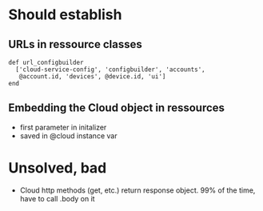 # Should establish
## URLs in ressource classes
    def url_configbuilder
      ['cloud-service-config', 'configbuilder', 'accounts',
       @account.id, 'devices', @device.id, 'ui']
    end

## Embedding the Cloud object in ressources
* first parameter in initalizer
* saved in @cloud instance var

# Unsolved, bad
* Cloud http methods (get, etc.) return response object. 99% of the time, have to call .body on it